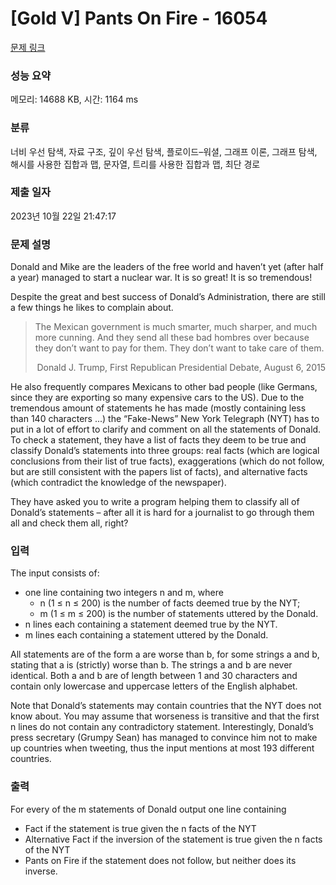 # [Gold V] Pants On Fire - 16054 

[문제 링크](https://www.acmicpc.net/problem/16054) 

### 성능 요약

메모리: 14688 KB, 시간: 1164 ms

### 분류

너비 우선 탐색, 자료 구조, 깊이 우선 탐색, 플로이드–워셜, 그래프 이론, 그래프 탐색, 해시를 사용한 집합과 맵, 문자열, 트리를 사용한 집합과 맵, 최단 경로

### 제출 일자

2023년 10월 22일 21:47:17

### 문제 설명

<p>Donald and Mike are the leaders of the free world and haven’t yet (after half a year) managed to start a nuclear war. It is so great! It is so tremendous!</p>

<p>Despite the great and best success of Donald’s Administration, there are still a few things he likes to complain about.</p>

<blockquote>
<p>The Mexican government is much smarter, much sharper, and much more cunning. And they send all these bad hombres over because they don’t want to pay for them. They don’t want to take care of them.</p>

<p style="text-align: right;">Donald J. Trump, First Republican Presidential Debate, August 6, 2015</p>
</blockquote>

<p>He also frequently compares Mexicans to other bad people (like Germans, since they are exporting so many expensive cars to the US). Due to the tremendous amount of statements he has made (mostly containing less than 140 characters ...) the “Fake-News” New York Telegraph (NYT) has to put in a lot of effort to clarify and comment on all the statements of Donald. To check a statement, they have a list of facts they deem to be true and classify Donald’s statements into three groups: real facts (which are logical conclusions from their list of true facts), exaggerations (which do not follow, but are still consistent with the papers list of facts), and alternative facts (which contradict the knowledge of the newspaper).</p>

<p>They have asked you to write a program helping them to classify all of Donald’s statements – after all it is hard for a journalist to go through them all and check them all, right?</p>

### 입력 

 <p>The input consists of:</p>

<ul>
	<li>one line containing two integers n and m, where
	<ul>
		<li>n (1 ≤ n ≤ 200) is the number of facts deemed true by the NYT;</li>
		<li>m (1 ≤ m ≤ 200) is the number of statements uttered by the Donald.</li>
	</ul>
	</li>
	<li>n lines each containing a statement deemed true by the NYT.</li>
	<li>m lines each containing a statement uttered by the Donald.</li>
</ul>

<p>All statements are of the form a are worse than b, for some strings a and b, stating that a is (strictly) worse than b. The strings a and b are never identical. Both a and b are of length between 1 and 30 characters and contain only lowercase and uppercase letters of the English alphabet.</p>

<p>Note that Donald’s statements may contain countries that the NYT does not know about. You may assume that worseness is transitive and that the first n lines do not contain any contradictory statement. Interestingly, Donald’s press secretary (Grumpy Sean) has managed to convince him not to make up countries when tweeting, thus the input mentions at most 193 different countries.</p>

### 출력 

 <p>For every of the m statements of Donald output one line containing</p>

<ul>
	<li>Fact if the statement is true given the n facts of the NYT</li>
	<li>Alternative Fact if the inversion of the statement is true given the n facts of the NYT</li>
	<li>Pants on Fire if the statement does not follow, but neither does its inverse.</li>
</ul>

